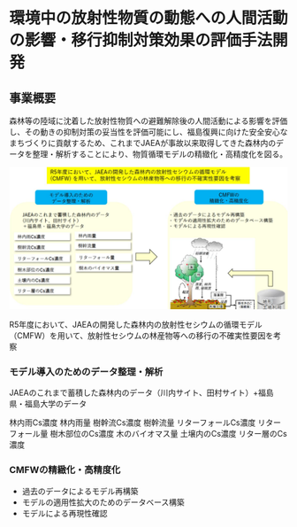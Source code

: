# 環境中の放射性物質の動態への人間活動の影響・移行抑制対策効果の評価手法開発

## 事業概要

森林等の陸域に沈着した放射性物質への避難解除後の人間活動による影響を評価し、その動きの抑制対策の妥当性を評価可能にし、福島復興に向けた安全安心なまちづくりに貢献するため、これまでJAEAが事故以来取得してきた森林内のデータを整理・解析することにより、物質循環モデルの精緻化・高精度化を図る。

![](_page_0_Figure_3.jpeg)

R5年度において、JAEAの開発した森林内の放射性セシウムの循環モデル（CMFW）を用いて、放射性セシウムの林産物等への移行の不確実性要因を考察

### モデル導入のためのデータ整理・解析

JAEAのこれまで蓄積した森林内のデータ（川内サイト、田村サイト）+福島県・福島大学のデータ

林内雨Cs濃度
林内雨量
樹幹流Cs濃度
樹幹流量
リターフォールCs濃度
リターフォール量
樹木部位のCs濃度
木のバイオマス量
土壌内のCs濃度
リター層のCs濃度

### CMFWの精緻化・高精度化

- 過去のデータによるモデル再構築
- モデルの適用性拡大のためのデータベース構築
- モデルによる再現性確認
